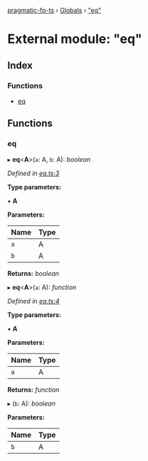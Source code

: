 [pragmatic-fp-ts](../README.md) › [Globals](../globals.md) › ["eq"](_eq_.md)

# External module: "eq"

## Index

### Functions

* [eq](_eq_.md#eq)

## Functions

###  eq

▸ **eq**<**A**>(`a`: A, `b`: A): *boolean*

*Defined in [eq.ts:3](https://github.com/hermann-p/pragmatic-fp-ts/blob/65c599f/src/eq.ts#L3)*

**Type parameters:**

▪ **A**

**Parameters:**

Name | Type |
------ | ------ |
`a` | A |
`b` | A |

**Returns:** *boolean*

▸ **eq**<**A**>(`a`: A): *function*

*Defined in [eq.ts:4](https://github.com/hermann-p/pragmatic-fp-ts/blob/65c599f/src/eq.ts#L4)*

**Type parameters:**

▪ **A**

**Parameters:**

Name | Type |
------ | ------ |
`a` | A |

**Returns:** *function*

▸ (`b`: A): *boolean*

**Parameters:**

Name | Type |
------ | ------ |
`b` | A |
